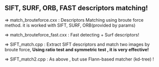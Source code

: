 
## SIFT, SURF, ORB, FAST descriptors matching!


=>  match_brouteforce.cxx : Descriptors Matching using broute force method. it is worked with SIFT, SURF, ORB(provided by params)

=>  match_brouteforce_fast.cxx : Fast detecting + Surf descriptors!

=> SIFT_match.cpp : Extract SIFT descriptors and match two images by broute force, **Using ratio test and symmetric test , it is very effective!** 

=>  SIFT_match2.cpp : As above , but use Flann-based matcher (kd-tree) !